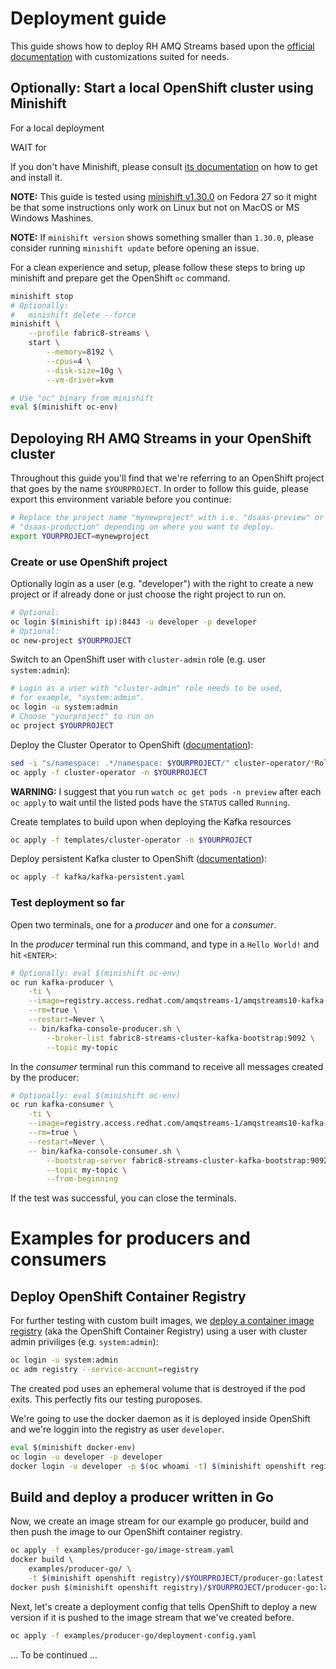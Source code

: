 # Deployment guide

This guide shows how to deploy RH AMQ Streams based upon the [official
documentation](https://access.redhat.com/documentation/en-us/red_hat_amq/7.2/html/using_amq_streams_on_openshift_container_platform/getting-started-str#downloads-str) with customizations suited for needs.

## Optionally: Start a local OpenShift cluster using Minishift

For a local deployment 

WAIT for 

If you don't have Minishift, please consult [its documentation](https://docs.okd.io/latest/minishift/getting-started/preparing-to-install.html) on how to get and install it.

**NOTE:**
This guide is tested using [minishift v1.30.0](https://github.com/minishift/minishift/releases/tag/v1.30.0) on Fedora 27 so it might be that some instructions only work on Linux but not on MacOS or MS Windows Mashines.

**NOTE:**
If `minishift version` shows something smaller than `1.30.0`, please
consider running `minishift update` before opening an issue.

For a clean experience and setup, please follow these steps to bring up
minishift and prepare get the OpenShift `oc` command.

```bash
minishift stop
# Optionally:
#   minishift delete --force
minishift \
    --profile fabric8-streams \
    start \
        --memory=8192 \
        --cpus=4 \
        --disk-size=10g \
        --vm-driver=kvm

# Use "oc" binary from minishift
eval $(minishift oc-env)
```

## Depoloying RH AMQ Streams in your OpenShift cluster

Throughout this guide you'll find that we're referring to an OpenShift project
that goes by the name `$YOURPROJECT`. In order to follow this guide, please
export this environment variable before you continue:

```bash
# Replace the project name "mynewproject" with i.e. "dsaas-preview" or
# "dsaas-production" depending on where you want to deploy.
export YOURPROJECT=mynewproject
```

### Create or use OpenShift project

Optionally login as a user (e.g. "developer") with the right to create a new
project or if already done or just choose the right project to run on.

```bash
# Optional:
oc login $(minishift ip):8443 -u developer -p developer
# Optional:
oc new-project $YOURPROJECT
```

Switch to an OpenShift user with `cluster-admin` role (e.g. user
`system:admin`):

```bash
# Login as a user with "cluster-admin" role needs to be used,
# for example, "system:admin".
oc login -u system:admin
# Choose "yourproject" to run on
oc project $YOURPROJECT
```

Deploy the Cluster Operator to OpenShift ([documentation](https://access.redhat.com/documentation/en-us/red_hat_amq/7.2/html/using_amq_streams_on_openshift_container_platform/getting-started-str#deploying-cluster-operator-openshift-str)):

```bash
sed -i "s/namespace: .*/namespace: $YOURPROJECT/" cluster-operator/*RoleBinding*.yaml
oc apply -f cluster-operator -n $YOURPROJECT
```

**WARNING:** I suggest that you run `watch oc get pods -n preview` after each
`oc apply` to wait until the listed pods have the `STATUS` called `Running`.

Create templates to build upon when deploying the Kafka resources

```bash
oc apply -f templates/cluster-operator -n $YOURPROJECT
```

Deploy persistent Kafka cluster to OpenShift ([documentation](https://access.redhat.com/documentation/en-us/red_hat_amq/7.2/html/using_amq_streams_on_openshift_container_platform/getting-started-str#deploying-kafka-cluster-openshift-str)):

```bash
oc apply -f kafka/kafka-persistent.yaml
```

### Test deployment so far

Open two terminals, one for a *producer* and one for a *consumer*.

In the *producer* terminal run this command, and type in a `Hello World!` and hit `<ENTER>`:

```bash
# Optionally: eval $(minishift oc-env)
oc run kafka-producer \
    -ti \
    --image=registry.access.redhat.com/amqstreams-1/amqstreams10-kafka-openshift:1.0.0 \
    --rm=true \
    --restart=Never \
    -- bin/kafka-console-producer.sh \
        --broker-list fabric8-streams-cluster-kafka-bootstrap:9092 \
        --topic my-topic
```

In the *consumer* terminal run this command to receive all messages created by the producer:

```bash
# Optionally: eval $(minishift oc-env)
oc run kafka-consumer \
    -ti \
    --image=registry.access.redhat.com/amqstreams-1/amqstreams10-kafka-openshift:1.0.0 \
    --rm=true \
    --restart=Never \
    -- bin/kafka-console-consumer.sh \
        --bootstrap-server fabric8-streams-cluster-kafka-bootstrap:9092 \
        --topic my-topic \
        --from-beginning
```

If the test was successful, you can close the terminals. 

# Examples for producers and consumers

## Deploy OpenShift Container Registry

For further testing with custom built images, we [deploy a container image registry](https://docs.openshift.com/container-platform/3.11/install_config/registry/deploy_registry_existing_clusters.html) (aka the OpenShift Container Registry) using a user with cluster admin priviliges (e.g. `system:admin`):

```bash
oc login -u system:admin
oc adm registry --service-account=registry
```

The created pod uses an ephemeral volume that is destroyed if the pod exits. This perfectly fits our testing puroposes.

We're going to use the docker daemon as it is deployed inside OpenShift and we're loggin into the registry as user `developer`.

```bash
eval $(minishift docker-env)
oc login -u developer -p developer
docker login -u developer -p $(oc whoami -t) $(minishift openshift registry)
```

## Build and deploy a producer written in Go

Now, we create an image stream for our example go producer, build and then push the image to our OpenShift container registry.

```bash
oc apply -f examples/producer-go/image-stream.yaml
docker build \
    examples/producer-go/ \
    -t $(minishift openshift registry)/$YOURPROJECT/producer-go:latest
docker push $(minishift openshift registry)/$YOURPROJECT/producer-go:latest
```

Next, let's create a deployment config that tells OpenShift to deploy a new version if it is pushed to the image stream that we've created before.

```bash
oc apply -f examples/producer-go/deployment-config.yaml
```






... To be continued ...